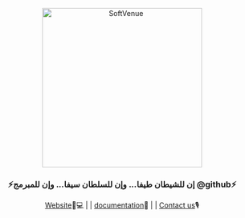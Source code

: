 <p align="center">
  <a href="https://SoftVenue.net">
    <img src="https://avatars.githubusercontent.com/u/46533767" width="318px" alt="SoftVenue" />
  </a>
</p>
<h3 align="center">⚡إن للشيطان طيفا... وإن للسلطان سيفا... وإن للمبرمج 
@github⚡</h3>

<p align="center">
<a href="https://softvenue.net">Website</a>🧑💻
|
|
<a href="https://softvenue.net/docs">documentation</a>📗
|
|
<a href="https://softvenue.net/contact">Contact us</a>🎙
</p>
